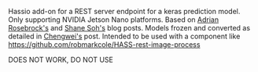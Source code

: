 Hassio add-on for a REST server endpoint for a keras prediction model. Only supporting NVIDIA Jetson Nano platforms.
Based on [Adrian Rosebrock's](https://www.pyimagesearch.com/2018/02/05/deep-learning-production-keras-redis-flask-apache/) and [Shane Soh's](https://medium.com/analytics-vidhya/deploy-machine-learning-models-with-keras-fastapi-redis-and-docker-4940df614ece) blog posts. Models frozen and converted as detailed in [Chengwei's](https://www.dlology.com/blog/how-to-run-keras-model-on-jetson-nano/) post.
Intended to be used with a component like https://github.com/robmarkcole/HASS-rest-image-process

DOES NOT WORK, DO NOT USE
